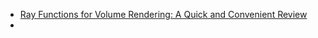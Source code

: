 - [Ray Functions for Volume Rendering: A Quick and Convenient Review ](https://www.youtube.com/watch?v=1PqvwOjnKJw&ab_channel=BobLaramee)
-